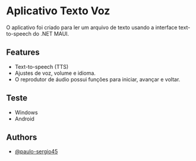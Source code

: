 
# Aplicativo Texto Voz

O aplicativo foi criado para ler um arquivo de texto usando a interface text-to-speech do .NET MAUI.


## Features

- Text-to-speech (TTS)
- Ajustes de voz, volume e idioma.
- O reprodutor de áudio possui funções para iniciar, avançar e voltar.

## Teste

- Windows
- Android


## Authors

- [@paulo-sergio45 ](https://github.com/paulo-sergio45)
